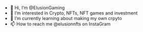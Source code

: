- 👋 Hi, I’m @ElusionGaming
- 👀 I’m interested in Crypto, NFTs, NFT games and investment
- 🌱 I’m currently learning about making my own crpyto
- 📫 How to reach me @elusionnfts on InstaGram

<!---
ElusionGaming/ElusionGaming is a ✨ special ✨ repository because its `README.md` (this file) appears on your GitHub profile.
You can click the Preview link to take a look at your changes.
--->
